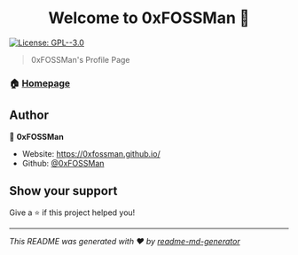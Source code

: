 <h1 align="center">Welcome to 0xFOSSMan 👋</h1>
<p>
  <a href="#" target="_blank">
    <img alt="License: GPL--3.0" src="https://img.shields.io/badge/License-GPL--3.0-yellow.svg" />
  </a>
</p>

> 0xFOSSMan's Profile Page

### 🏠 [Homepage](https://fossman.de/)

## Author

👤 **0xFOSSMan**

* Website: https://0xfossman.github.io/
* Github: [@0xFOSSMan](https://github.com/0xFOSSMan)

## Show your support

Give a ⭐️ if this project helped you!

***
_This README was generated with ❤️ by [readme-md-generator](https://github.com/kefranabg/readme-md-generator)_